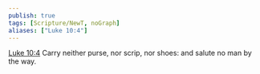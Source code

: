```yaml
---
publish: true
tags: [Scripture/NewT, noGraph]
aliases: ["Luke 10:4"]
---
```

[Luke 10:4](https://churchofjesuschrist.org/study/scriptures/nt/luke/10?lang=eng&id=p4#p4) Carry neither purse, nor scrip, nor shoes: and salute no man by the way.
